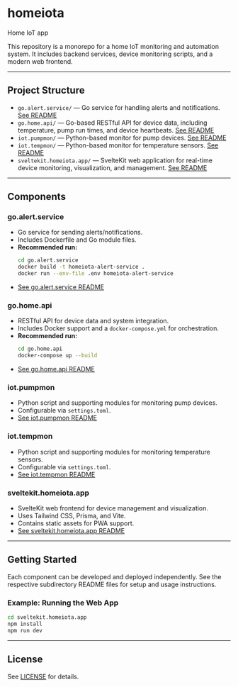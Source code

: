 # homeiota

Home IoT app

This repository is a monorepo for a home IoT monitoring and automation system. It includes backend services, device monitoring scripts, and a modern web frontend.

---

## Project Structure

- `go.alert.service/` — Go service for handling alerts and notifications. [See README](go.alert.service/README.md)
- `go.home.api/` — Go-based RESTful API for device data, including temperature, pump run times, and device heartbeats. [See README](go.home.api/README.md)
- `iot.pumpmon/` — Python-based monitor for pump devices. [See README](iot.pumpmon/README.md)
- `iot.tempmon/` — Python-based monitor for temperature sensors. [See README](iot.tempmon/README.md)
- `sveltekit.homeiota.app/` — SvelteKit web application for real-time device monitoring, visualization, and management. [See README](sveltekit.homeiota.app/README.md)

---

## Components

### go.alert.service
- Go service for sending alerts/notifications.
- Includes Dockerfile and Go module files.
- **Recommended run:**
  ```bash
  cd go.alert.service
  docker build -t homeiota-alert-service .
  docker run --env-file .env homeiota-alert-service
  ```
- [See go.alert.service README](go.alert.service/README.md)

### go.home.api
- RESTful API for device data and system integration.
- Includes Docker support and a `docker-compose.yml` for orchestration.
- **Recommended run:**
  ```bash
  cd go.home.api
  docker-compose up --build
  ```
- [See go.home.api README](go.home.api/README.md)

### iot.pumpmon
- Python script and supporting modules for monitoring pump devices.
- Configurable via `settings.toml`.
- [See iot.pumpmon README](iot.pumpmon/README.md)

### iot.tempmon
- Python script and supporting modules for monitoring temperature sensors.
- Configurable via `settings.toml`.
- [See iot.tempmon README](iot.tempmon/README.md)

### sveltekit.homeiota.app
- SvelteKit web frontend for device management and visualization.
- Uses Tailwind CSS, Prisma, and Vite.
- Contains static assets for PWA support.
- [See sveltekit.homeiota.app README](sveltekit.homeiota.app/README.md)

---

## Getting Started

Each component can be developed and deployed independently. See the respective subdirectory README files for setup and usage instructions.

### Example: Running the Web App

```bash
cd sveltekit.homeiota.app
npm install
npm run dev
```

---

## License

See [LICENSE](LICENSE) for details.

